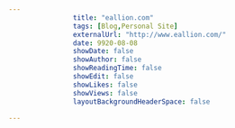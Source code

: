 ---
                title: "eallion.com"
                tags: [Blog,Personal Site]
                externalUrl: "http://www.eallion.com/"
                date: 9920-08-08
                showDate: false
                showAuthor: false
                showReadingTime: false
                showEdit: false
                showLikes: false
                showViews: false
                layoutBackgroundHeaderSpace: false
                ---
